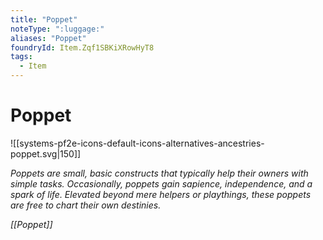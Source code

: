 ```yaml
---
title: "Poppet"
noteType: ":luggage:"
aliases: "Poppet"
foundryId: Item.Zqf1SBKiXRowHyT8
tags:
  - Item
---
```


# Poppet
![[systems-pf2e-icons-default-icons-alternatives-ancestries-poppet.svg|150]]

_Poppets are small, basic constructs that typically help their owners with simple tasks. Occasionally, poppets gain sapience, independence, and a spark of life. Elevated beyond mere helpers or playthings, these poppets are free to chart their own destinies._

_[[Poppet]]_
